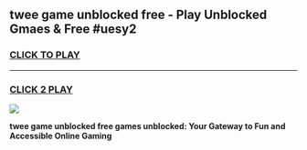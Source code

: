 
## twee game unblocked free - Play Unblocked Gmaes & Free #uesy2
<h3>
<a href="https://premium.freeplayer.one?title=twee_game_unblocked_free&ref=03M">CLICK TO PLAY</a></h3>
<hr>

<h3>
<a href="https://premium.freeplayer.one?title=twee_game_unblocked_free&ref=03M">CLICK 2 PLAY</a>
  
</h3>

<a href="https://premium.freeplayer.one?title=twee_game_unblocked_free&ref=03M"><img src="https://clearcache.store/games.png"></a>


**twee game unblocked free games unblocked: Your Gateway to Fun and Accessible Online Gaming**
